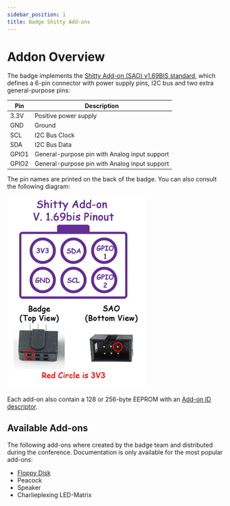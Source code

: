 ```yaml
---
sidebar_position: 1
title: Badge Shitty Add-ons
---
```


# Addon Overview

The badge implements the [Shitty Add-on (SAO) v1.69BIS standard](https://hackaday.com/2019/03/20/introducing-the-shitty-add-on-v1-69bis-standard/), which defines a 6-pin connector with power supply pins, I2C bus and two extra general-purpose pins:

| Pin   | Description                                   |
| ----- | --------------------------------------------- |
| 3.3V  | Positive power supply                         |
| GND   | Ground                                        |
| SCL   | I2C Bus Clock                                 |
| SDA   | I2C Bus Data                                  |
| GPIO1 | General-purpose pin with Analog input support |
| GPIO2 | General-purpose pin with Analog input support |

The pin names are printed on the back of the badge. You can also consult the following diagram:

![Addon connector standard](addons-sao-v1_69bis.png)

Each add-on also contain a 128 or 256-byte EEPROM with an [Add-on ID descriptor](addon-id).

## Available Add-ons

The following add-ons where created by the badge team and distributed during the conference. Documentation is only available for the most popular add-ons:

- [Floppy Disk](floppy)
- Peacock
- Speaker
- Charlieplexing LED-Matrix
